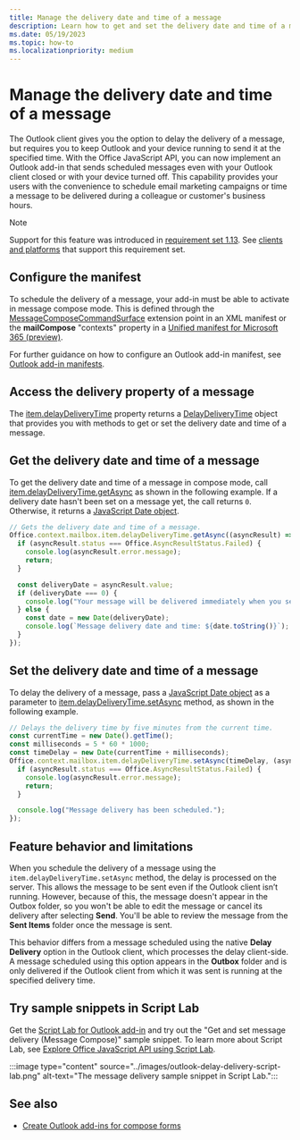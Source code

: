 ```yaml
---
title: Manage the delivery date and time of a message
description: Learn how to get and set the delivery date and time of a message in compose mode.
ms.date: 05/19/2023
ms.topic: how-to
ms.localizationpriority: medium
---
```


# Manage the delivery date and time of a message

The Outlook client gives you the option to delay the delivery of a message, but requires you to keep Outlook and your device running to send it at the specified time. With the Office JavaScript API, you can now implement an Outlook add-in that sends scheduled messages even with your Outlook client closed or with your device turned off. This capability provides your users with the convenience to schedule email marketing campaigns or time a message to be delivered during a colleague or customer's business hours.

> [!NOTE]
> Support for this feature was introduced in [requirement set 1.13](/javascript/api/requirement-sets/outlook/requirement-set-1.13/outlook-requirement-set-1.13). See [clients and platforms](/javascript/api/requirement-sets/outlook/outlook-api-requirement-sets#requirement-sets-supported-by-exchange-servers-and-outlook-clients) that support this requirement set.

## Configure the manifest

To schedule the delivery of a message, your add-in must be able to activate in message compose mode. This is defined through the [MessageComposeCommandSurface](/javascript/api/manifest/extensionpoint#messagecomposecommandsurface) extension point in an XML manifest or the **mailCompose** "contexts" property in a [Unified manifest for Microsoft 365 (preview)](../develop/json-manifest-overview.md).

For further guidance on how to configure an Outlook add-in manifest, see [Outlook add-in manifests](manifests.md).

## Access the delivery property of a message

The [item.delayDeliveryTime](/javascript/api/outlook/office.messagecompose#outlook-office-messagecompose-delaydeliverytime-member) property returns a [DelayDeliveryTime](/javascript/api/outlook/office.delaydeliverytime) object that provides you with methods to get or set the delivery date and time of a message.

## Get the delivery date and time of a message

To get the delivery date and time of a message in compose mode, call [item.delayDeliveryTime.getAsync](/javascript/api/outlook/office.delaydeliverytime#outlook-office-delaydeliverytime-getasync-member(1)) as shown in the following example. If a delivery date hasn't been set on a message yet, the call returns `0`. Otherwise, it returns a [JavaScript Date object](https://developer.mozilla.org/docs/Web/JavaScript/Reference/Global_Objects/Date).

```javascript
// Gets the delivery date and time of a message.
Office.context.mailbox.item.delayDeliveryTime.getAsync((asyncResult) => {
  if (asyncResult.status === Office.AsyncResultStatus.Failed) {
    console.log(asyncResult.error.message);
    return;
  }

  const deliveryDate = asyncResult.value;
  if (deliveryDate === 0) {
    console.log("Your message will be delivered immediately when you select Send.");
  } else {
    const date = new Date(deliveryDate);
    console.log(`Message delivery date and time: ${date.toString()}`);
  }
});
```

## Set the delivery date and time of a message

To delay the delivery of a message, pass a [JavaScript Date object](https://developer.mozilla.org/docs/Web/JavaScript/Reference/Global_Objects/Date) as a parameter to [item.delayDeliveryTime.setAsync](/javascript/api/outlook/office.delaydeliverytime#outlook-office-delaydeliverytime-setasync-member(1)) method, as shown in the following example.

```javascript
// Delays the delivery time by five minutes from the current time.
const currentTime = new Date().getTime();
const milliseconds = 5 * 60 * 1000;
const timeDelay = new Date(currentTime + milliseconds);
Office.context.mailbox.item.delayDeliveryTime.setAsync(timeDelay, (asyncResult) => {
  if (asyncResult.status === Office.AsyncResultStatus.Failed) {
    console.log(asyncResult.error.message);
    return;
  }

  console.log("Message delivery has been scheduled.");
});
```

## Feature behavior and limitations

When you schedule the delivery of a message using the `item.delayDeliveryTime.setAsync` method, the delay is processed on the server. This allows the message to be sent even if the Outlook client isn’t running. However, because of this, the message doesn't appear in the Outbox folder, so you won't be able to edit the message or cancel its delivery after selecting **Send**. You'll be able to review the message from the **Sent Items** folder once the message is sent.

This behavior differs from a message scheduled using the native **Delay Delivery** option in the Outlook client, which processes the delay client-side. A message scheduled using this option appears in the **Outbox** folder and is only delivered if the Outlook client from which it was sent is running at the specified delivery time.

## Try sample snippets in Script Lab

Get the [Script Lab for Outlook add-in](https://appsource.microsoft.com/product/office/WA200001603) and try out the "Get and set message delivery (Message Compose)" sample snippet. To learn more about Script Lab, see [Explore Office JavaScript API using Script Lab](../overview/explore-with-script-lab.md).

:::image type="content" source="../images/outlook-delay-delivery-script-lab.png" alt-text="The message delivery sample snippet in Script Lab.":::

## See also

- [Create Outlook add-ins for compose forms](compose-scenario.md)
